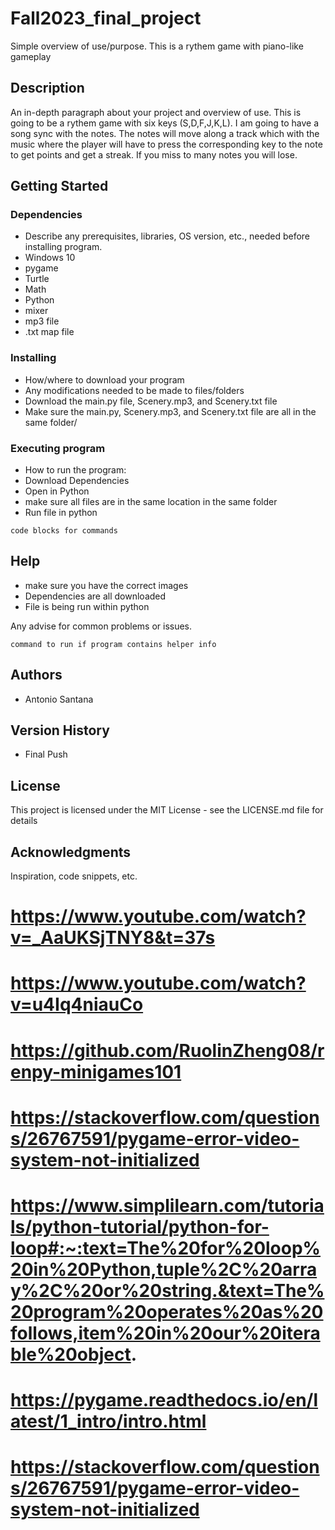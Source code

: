 # Fall2023_final_project

Simple overview of use/purpose.
This is a rythem game with piano-like gameplay
## Description

An in-depth paragraph about your project and overview of use. 
This is going to be a rythem game with six keys (S,D,F,J,K,L). I am going to have a song sync with the notes. The notes will move along a track which with the music where the player will have to press the corresponding key to the note to get points and get a streak. If you miss to many notes you will lose. 

## Getting Started

### Dependencies

* Describe any prerequisites, libraries, OS version, etc., needed before installing program.
* Windows 10
* pygame 
* Turtle
* Math
* Python
* mixer
* mp3 file
* .txt map file


### Installing

* How/where to download your program
* Any modifications needed to be made to files/folders
* Download the main.py file, Scenery.mp3, and Scenery.txt file
* Make sure the main.py, Scenery.mp3, and Scenery.txt file are all in the same folder/ 

### Executing program

* How to run the program:
* Download Dependencies 
* Open in Python
* make sure all files are in the same location in the same folder
* Run file in python
```
code blocks for commands
```

## Help
* make sure you have the correct images 
* Dependencies are all downloaded 
* File is being run within python

Any advise for common problems or issues.
```
command to run if program contains helper info
```

## Authors
* Antonio Santana 

## Version History

* Final Push

## License

This project is licensed under the MIT License - see the LICENSE.md file for details

## Acknowledgments

Inspiration, code snippets, etc.
# https://www.youtube.com/watch?v=_AaUKSjTNY8&t=37s
# https://www.youtube.com/watch?v=u4Iq4niauCo 
# https://github.com/RuolinZheng08/renpy-minigames101 
# https://stackoverflow.com/questions/26767591/pygame-error-video-system-not-initialized
# https://www.simplilearn.com/tutorials/python-tutorial/python-for-loop#:~:text=The%20for%20loop%20in%20Python,tuple%2C%20array%2C%20or%20string.&text=The%20program%20operates%20as%20follows,item%20in%20our%20iterable%20object. 
# https://pygame.readthedocs.io/en/latest/1_intro/intro.html
# https://stackoverflow.com/questions/26767591/pygame-error-video-system-not-initialized
